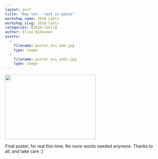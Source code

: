 ```yaml
---
layout: post
title: "Day ten - rest in peace"
workshop_name: 2010 Lahti
workshop_slug: 2010-lahti
categories: [2010-lahti]
author: Elina Nikkanen
assets:
  -
    filename: poster_eni_web.jpg
    type: image
  -
    filename: poster_eni_web1.jpg
    type: image
---
```

<a href="http://workshops.nodebox.net/2010/wp-content/uploads/poster_eni_web1.jpg"><img class="alignnone size-medium wp-image-717" title="poster_eni_web" src="http://workshops.nodebox.net/2010/wp-content/uploads/poster_eni_web1-300x213.jpg" alt="" width="300" height="213" /></a>

Final poster, for real this time. No more words needed anymore.
Thanks to all, and take care :)
